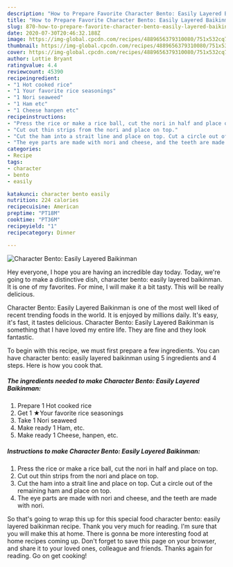 ```yaml
---
description: "How to Prepare Favorite Character Bento: Easily Layered Baikinman"
title: "How to Prepare Favorite Character Bento: Easily Layered Baikinman"
slug: 870-how-to-prepare-favorite-character-bento-easily-layered-baikinman
date: 2020-07-30T20:46:32.188Z
image: https://img-global.cpcdn.com/recipes/4889656379310080/751x532cq70/character-bento-easily-layered-baikinman-recipe-main-photo.jpg
thumbnail: https://img-global.cpcdn.com/recipes/4889656379310080/751x532cq70/character-bento-easily-layered-baikinman-recipe-main-photo.jpg
cover: https://img-global.cpcdn.com/recipes/4889656379310080/751x532cq70/character-bento-easily-layered-baikinman-recipe-main-photo.jpg
author: Lottie Bryant
ratingvalue: 4.4
reviewcount: 45390
recipeingredient:
- "1 Hot cooked rice"
- "1 Your favorite rice seasonings"
- "1 Nori seaweed"
- "1 Ham etc"
- "1 Cheese hanpen etc"
recipeinstructions:
- "Press the rice or make a rice ball, cut the nori in half and place on top."
- "Cut out thin strips from the nori and place on top."
- "Cut the ham into a strait line and place on top. Cut a circle out of the remaining ham and place on top."
- "The eye parts are made with nori and cheese, and the teeth are made with nori."
categories:
- Recipe
tags:
- character
- bento
- easily

katakunci: character bento easily 
nutrition: 224 calories
recipecuisine: American
preptime: "PT18M"
cooktime: "PT36M"
recipeyield: "1"
recipecategory: Dinner

---
```



![Character Bento: Easily Layered Baikinman](https://img-global.cpcdn.com/recipes/4889656379310080/751x532cq70/character-bento-easily-layered-baikinman-recipe-main-photo.jpg)

Hey everyone, I hope you are having an incredible day today. Today, we're going to make a distinctive dish, character bento: easily layered baikinman. It is one of my favorites. For mine, I will make it a bit tasty. This will be really delicious.



Character Bento: Easily Layered Baikinman is one of the most well liked of recent trending foods in the world. It is enjoyed by millions daily. It's easy, it's fast, it tastes delicious. Character Bento: Easily Layered Baikinman is something that I have loved my entire life. They are fine and they look fantastic.


To begin with this recipe, we must first prepare a few ingredients. You can have character bento: easily layered baikinman using 5 ingredients and 4 steps. Here is how you cook that.

<!--inarticleads1-->

##### The ingredients needed to make Character Bento: Easily Layered Baikinman:

1. Prepare 1 Hot cooked rice
1. Get 1 ★Your favorite rice seasonings
1. Take 1 Nori seaweed
1. Make ready 1 Ham, etc.
1. Make ready 1 Cheese, hanpen, etc.




<!--inarticleads2-->

##### Instructions to make Character Bento: Easily Layered Baikinman:

1. Press the rice or make a rice ball, cut the nori in half and place on top.
1. Cut out thin strips from the nori and place on top.
1. Cut the ham into a strait line and place on top. Cut a circle out of the remaining ham and place on top.
1. The eye parts are made with nori and cheese, and the teeth are made with nori.




So that's going to wrap this up for this special food character bento: easily layered baikinman recipe. Thank you very much for reading. I'm sure that you will make this at home. There is gonna be more interesting food at home recipes coming up. Don't forget to save this page on your browser, and share it to your loved ones, colleague and friends. Thanks again for reading. Go on get cooking!
